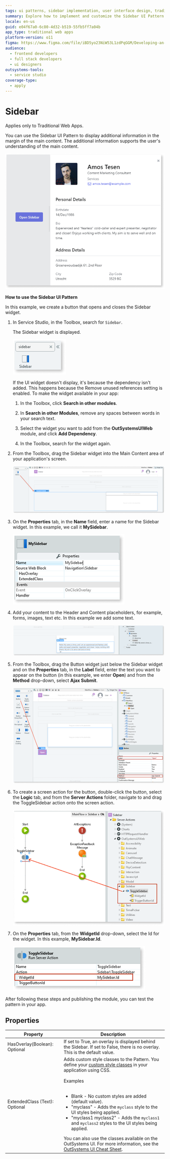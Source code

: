 ```yaml
---
tags: ui patterns, sidebar implementation, user interface design, traditional web development, outsystemsui
summary: Explore how to implement and customize the Sidebar UI Pattern in OutSystems 11 (O11) for enhanced user interface design in Traditional Web Apps.
locale: en-us
guid: e04f67a0-6c80-4d32-b519-55fb5ff7a04b
app_type: traditional web apps
platform-version: o11
figma: https://www.figma.com/file/iBD5yo23NiW53L1zdPqGGM/Developing-an-Application?type=design&node-id=238%3A46&mode=design&t=u4ANW5BJS7Flsdmg-1
audience:
  - frontend developers
  - full stack developers
  - ui designers
outsystems-tools:
  - service studio
coverage-type:
  - apply
---
```


# Sidebar

<div class="info" markdown="1">

Applies only to Traditional Web Apps.

</div>

You can use the Sidebar UI Pattern to display additional information in the margin of the main content. The additional information supports the user's understanding of the main content.

![Example of a Sidebar UI Pattern in a Traditional Web App](images/sidebar-4.png "Sidebar UI Pattern Example")

**How to use the Sidebar UI Pattern**

In this example, we create a button that opens and closes the Sidebar widget.

1. In Service Studio, in the Toolbox, search for `Sidebar`.

    The Sidebar widget is displayed.

    ![Service Studio displaying the Sidebar widget in the Toolbox](images/sidebar-5-ss.png "Service Studio Sidebar Widget")

    If the UI widget doesn't display, it's because the dependency isn't added. This happens because the Remove unused references setting is enabled. To make the widget available in your app:

    1. In the Toolbox, click **Search in other modules**.

    1. In **Search in other Modules**, remove any spaces between words in your search text.

    1. Select the widget you want to add from the **OutSystemsUIWeb** module, and click **Add Dependency**.

    1. In the Toolbox, search for the widget again.

1. From the Toolbox, drag the Sidebar widget into the Main Content area of your application's screen.

    ![Dragging the Sidebar widget into the Main Content area in Service Studio](images/sidebar-6-ss.png "Dragging Sidebar Widget")

1. On the **Properties** tab, in the **Name** field, enter a name for the Sidebar widget. In this example, we call it **MySidebar**.

    ![Properties tab in Service Studio with the Name field filled as 'MySidebar'](images/sidebar-9-ss.png "Naming the Sidebar Widget")

1. Add your content to the Header and Content placeholders, for example, forms, images, text etc. In this example we add some text.

    ![Adding text content to the Header and Content placeholders of the Sidebar widget](images/sidebar-8-ss.png "Adding Content to Sidebar")

1. From the Toolbox, drag the Button widget just below the Sidebar widget and on the **Properties** tab, in the **Label** field, enter the text you want to appear on the button (in this example, we enter **Open**) and from the **Method** drop-down, select **Ajax Submit**.

    ![Button widget added below the Sidebar widget with the Label field set to 'Open' in Service Studio](images/sidebar-7-ss.png "Adding a Button Below Sidebar")

1. To create a screen action for the button, double-click the button, select the **Logic** tab, and from the **Server Actions** folder, navigate to and drag the ToggleSidebar action onto the screen action.

    ![Service Studio Logic tab showing the ToggleSidebar action being dragged onto the screen action](images/sidebar-10-ss.png "Creating Screen Action for Button")

1. On the **Properties** tab, from the **WidgetId** drop-down, select the Id for the widget. In this example, **MySidebar.Id**.

    ![Properties tab in Service Studio with the WidgetId drop-down selecting 'MySidebar.Id'](images/sidebar-11-ss.png "Setting WidgetId for Sidebar")

After following these steps and publishing the module, you can test the pattern in your app.

## Properties

| **Property**                   | **Description**                                                                                                                                                                                                                                                                                                                                                                                                                                                                                                                                                                                                                    |
|--------------------------------|------------------------------------------------------------------------------------------------------------------------------------------------------------------------------------------------------------------------------------------------------------------------------------------------------------------------------------------------------------------------------------------------------------------------------------------------------------------------------------------------------------------------------------------------------------------------------------------------------------------------------------|
| HasOverlay(Boolean): Optional  | If set to True, an overlay is displayed behind the Sidebar. If set to False, there is no overlay. This is the default value.                                                                                                                                                                                                                                                                                                                                                                                                                                                                                                       |
| ExtendedClass (Text): Optional | Adds custom style classes to the Pattern. You define your [custom style classes](../../../look-feel/css.md) in your application using CSS.<br/><br/>Examples<br/><br/> <ul><li>Blank - No custom styles are added (default value).</li><li>"myclass" - Adds the ``myclass`` style to the UI styles being applied.</li><li>"myclass1 myclass2" - Adds the ``myclass1`` and ``myclass2`` styles to the UI styles being applied.</li></ul>You can also use the classes available on the OutSystems UI. For more information, see the [OutSystems UI Cheat Sheet](https://outsystemsui.outsystems.com/OutSystemsUIWebsite/CheatSheet). |
